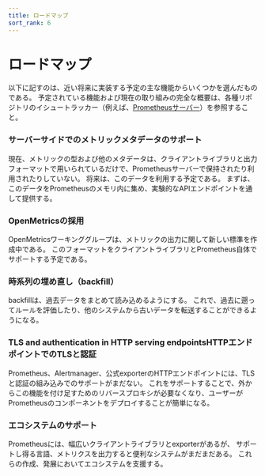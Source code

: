 ```yaml
---
title: ロードマップ
sort_rank: 6
---
```


# ロードマップ

以下に記すのは、近い将来に実装する予定の主な機能からいくつかを選んだものである。
予定されている機能および現在の取り組みの完全な概要は、各種リポジトリのイシュートラッカー（例えば、[Prometheusサーバー](https://github.com/prometheus/prometheus/issues)）を参照すること。


### サーバーサイドでのメトリックメタデータのサポート

現在、メトリックの型および他のメタデータは、クライアントライブラリと出力フォーマットで用いられているだけで、Prometheusサーバーで保持されたり利用されたりしていない。
将来は、このデータを利用する予定である。
まずは、このデータをPrometheusのメモリ内に集め、実験的なAPIエンドポイントを通して提供する。

### OpenMetricsの採用

OpenMetricsワーキンググループは、メトリックの出力に関して新しい標準を作成中である。
このフォーマットをクライアントライブラリとPrometheus自体でサポートする予定である。

### 時系列の埋め直し（backfill）

backfillは、過去データをまとめて読み込めるようにする。
これで、過去に遡ってルールを評価したり、他のシステムから古いデータを転送することができるようになる。

### <span class="original-header">TLS and authentication in HTTP serving endpoints</span>HTTPエンドポイントでのTLSと認証

Prometheus、Alertmanager、公式exporterのHTTPエンドポイントには、TLSと認証の組み込みでのサポートがまだない。
これをサポートすることで、外からこの機能を付け足すためのリバースプロキシが必要なくなり、ユーザーがPrometheusのコンポーネントをデプロイすることが簡単になる。

### エコシステムのサポート

Prometheusには、幅広いクライアントライブラリとexporterがあるが、
サポートし得る言語、メトリクスを出力すると便利なシステムがまだまだある。
これらの作成、発展においてエコシステムを支援する。

